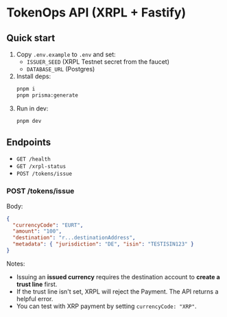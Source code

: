 # TokenOps API (XRPL + Fastify)

## Quick start
1) Copy `.env.example` to `.env` and set:
   - `ISSUER_SEED` (XRPL Testnet secret from the faucet)
   - `DATABASE_URL` (Postgres)
2) Install deps:
   ```bash
   pnpm i
   pnpm prisma:generate
   ```
3) Run in dev:
   ```bash
   pnpm dev
   ```

## Endpoints
- `GET /health`
- `GET /xrpl-status`
- `POST /tokens/issue`

### POST /tokens/issue
Body:
```json
{
  "currencyCode": "EURT",
  "amount": "100",
  "destination": "r...destinationAddress",
  "metadata": { "jurisdiction": "DE", "isin": "TESTISIN123" }
}
```

Notes:
- Issuing an **issued currency** requires the destination account to **create a trust line** first.
- If the trust line isn't set, XRPL will reject the Payment. The API returns a helpful error.
- You can test with XRP payment by setting `currencyCode: "XRP"`.
